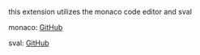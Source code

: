 this extension utilizes the monaco code editor and sval

monaco: [GitHub](https://github.com/microsoft/monaco-editor/tree/cd5d52c919ffd16ca19de1e28984e3dbc40eca2c)

sval: [GitHub](https://github.com/Siubaak/sval/tree/b5e9b8f16fbe0e3b142486012f6bf508614083f3)